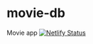 # movie-db
Movie app
[![Netlify Status](https://api.netlify.com/api/v1/badges/843b6b26-6345-4f37-bfed-f9647cb9d1f2/deploy-status)](https://app.netlify.com/sites/thirsty-allen-24c0b8/deploys)
